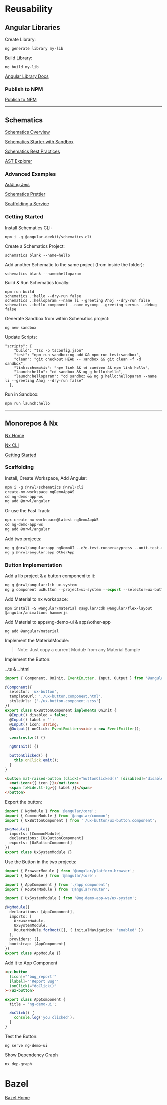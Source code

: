 # Reusability

## Angular Libraries

Create Library:

```
ng generate library my-lib
```

Build Library:

```
ng build my-lib
```

[Angular Library Docs](https://angular.io/guide/libraries)

### Publish to NPM

[Publish to NPM](https://docs.npmjs.com/creating-and-publishing-scoped-public-packages)

---

## Schematics

[Schematics Overview](https://angular.io/guide/schematics)

[Schematics Starter with Sandbox](https://github.com/schuchard/schematic-starter)

[Schematics Best Practices](https://brenden.codes/posts/angular-schematics-best-practices/)

[AST Explorer](https://astexplorer.net/)

### Advanced Examples

[Adding Jest](https://github.com/briebug/jest-schematic)

[Schematics Prettier](https://github.com/schuchard/prettier-schematic)

[Scaffolding a Service](https://github.com/brandonroberts/ac2019-schematics)

### Getting Started

Install Schematics CLI:

```
npm i -g @angular-devkit/schematics-cli
```

Create a Schematics Project:

```
schematics blank --name=hello
```

Add another Schematic to the same project (from inside the folder):

```
schematics blank --name=helloparam
```

Build & Run Schematics locally:

```
npm run build
schematics .:hello --dry-run false
schematics .:helloparam --name li --greeting Ahoj --dry-run false
schematics .:hello-component --name mycomp --greeting servus --debug false
```

Generate Sandbox from within Schematics project:

```
ng new sandbox
```

Update Scripts:

```
"scripts": {
    "build": "tsc -p tsconfig.json",
    "test": "npm run sandbox:ng-add && npm run test:sandbox",
    "clean": "git checkout HEAD -- sandbox && git clean -f -d sandbox",
    "link:schematic": "npm link && cd sandbox && npm link hello",
    "launch:hello": "cd sandbox && ng g hello:hello",
    "launch:helloparam": "cd sandbox && ng g hello:helloparam --name li --greeting Ahoj --dry-run false"
  },
```

Run in Sandbox:

```
npm run launch:hello
```

---

## Monorepos & Nx

[Nx Home](https://nx.dev/angular)

[Nx CLI](https://nx.dev/web/guides/cli)

[Getting Started](https://nx.dev/angular/getting-started/getting-started)

### Scaffolding

Install, Create Workspace, Add Angular:

```typescript
npm i -g @nrwl/schematics @nrwl/cli
create-nx-workspace ngDemoAppWS
cd ng-demo-app-ws
ng add @nrwl/angular
```

Or use the Fast Track:

```typescript
npx create-nx-workspace@latest ngDemoAppWS
cd ng-demo-app-ws
ng add @nrwl/angular
```

Add two projects:

```typescript
ng g @nrwl/angular:app ngDemoUI --e2e-test-runner=cypress --unit-test-runner=jest
ng g @nrwl/angular:app OtherApp
```

### Button Implementation

Add a lib project & a button component to it:

```typescript
ng g @nrwl/angular:lib ux-system
ng g component uxButton --project=ux-system --export --selector=ux-button
```

Add Material to nx workspace:

```
npm install -S @angular/material @angular/cdk @angular/flex-layout @angular/animations hammerjs
```

Add Material to apps\ng-demo-ui & apps\other-app

```
ng add @angular/material
```

Implement the MaterialModule:

> Note: Just copy a current Module from any Material Sample

Implement the Button:

_.ts & _.html

```typescript
import { Component, OnInit, EventEmitter, Input, Output } from '@angular/core';

@Component({
  selector: 'ux-button',
  templateUrl: './ux-button.component.html',
  styleUrls: ['./ux-button.component.scss']
})
export class UxButtonComponent implements OnInit {
  @Input() disabled = false;
  @Input() label = '';
  @Input() icon: string;
  @Output() onClick: EventEmitter<void> = new EventEmitter();

  constructor() {}

  ngOnInit() {}

  buttonClicked() {
    this.onClick.emit();
  }
}
```

```html
<button mat-raised-button (click)="buttonClicked()" [disabled]="disabled">
  <mat-icon>{{ icon }}</mat-icon>
  <span fxHide.lt-lg>{{ label }}</span>
</button>
```

Export the button:

```typescript
import { NgModule } from '@angular/core';
import { CommonModule } from '@angular/common';
import { UxButtonComponent } from './ux-button/ux-button.component';

@NgModule({
  imports: [CommonModule],
  declarations: [UxButtonComponent],
  exports: [UxButtonComponent]
})
export class UxSystemModule {}
```

Use the Button in the two projects:

```typescript
import { BrowserModule } from '@angular/platform-browser';
import { NgModule } from '@angular/core';

import { AppComponent } from './app.component';
import { RouterModule } from '@angular/router';

import { UxSystemModule } from '@ng-demo-app-ws/ux-system';

@NgModule({
  declarations: [AppComponent],
  imports: [
    BrowserModule,
    UxSystemModule,
    RouterModule.forRoot([], { initialNavigation: 'enabled' })
  ],
  providers: [],
  bootstrap: [AppComponent]
})
export class AppModule {}
```

Add it to App Component

```html
<ux-button
  [icon]="'bug_report'"
  [label]="'Report Bug'"
  (onClick)="doClick()"
></ux-button>
```

```typescript
export class AppComponent {
  title = 'ng-demo-ui';

  doClick() {
    console.log('you clicked');
  }
}
```

Test the Button:

```
ng serve ng-demo-ui
```

Show Dependency Graph

```
nx dep-graph
```

# Bazel

[Bazel Home](https://bazel.angular.io/)
